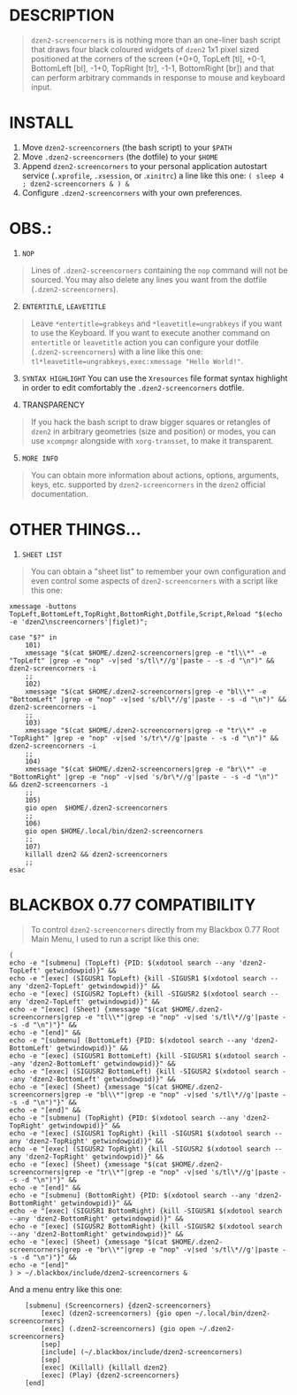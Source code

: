 # DESCRIPTION
> `dzen2-screencorners` is is nothing more than an one-liner bash script that draws four black coloured widgets of `dzen2` 1x1 pixel sized positioned at the corners of the screen (+0+0, TopLeft [tl], +0-1, BottomLeft [bl], -1+0, TopRight [tr], -1-1, BottomRight [br]) and that can perform arbitrary commands in response to mouse and keyboard input.

# INSTALL
1. Move `dzen2-screencorners` (the bash script) to your `$PATH`
2. Move `.dzen2-screencorners` (the dotfile) to your `$HOME`
3. Append `dzen2-screencorners`  to your personal application autostart service (`.xprofile`, `.xsession`, or .`xinitrc`) a line like this one: `( sleep 4 ; dzen2-screencorners & ) &`  
4. Configure `.dzen2-screencorners` with your own preferences.

# OBS.:

1. `NOP`
> Lines of `.dzen2-screencorners` containing the `nop` command will not be sourced. You may also delete any lines you want from the dotfile (`.dzen2-screencorners`).

2. `ENTERTITLE`, `LEAVETITLE`
> Leave `*entertitle=grabkeys` and `*leavetitle=ungrabkeys` if you want to use the Keyboard. If you want to execute another command on `entertitle` or `leavetitle` action you can configure your dotfile (`.dzen2-screencorners`) with a line like this one: `tl*leavetitle=ungrabkeys,exec:xmessage "Hello World!"`.

3. `SYNTAX HIGHLIGHT`
You can use the `Xresources` file format syntax highlight in order to edit comfortably the `.dzen2-screencorners` dotfile. 

4. TRANSPARENCY
> If you hack the bash script to draw bigger squares or retangles of `dzen2` in arbitrary geometries (size and position) or modes, you can use `xcompmgr` alongside with `xorg-transset`, to make it transparent.

5. `MORE INFO`
> You can obtain more information about actions, options, arguments, keys, etc. supported by `dzen2-screencorners` in the `dzen2` official documentation. 

# OTHER THINGS...

1. `SHEET LIST`
> You can obtain a "sheet list" to remember your own configuration and even control some aspects of `dzen2-screencorners` with a script like this one: 

```
xmessage -buttons TopLeft,BottomLeft,TopRight,BottomRight,Dotfile,Script,Reload "$(echo -e 'dzen2\nscreencorners'|figlet)";

case "$?" in
	101)
	xmessage "$(cat $HOME/.dzen2-screencorners|grep -e "tl\\*" -e "TopLeft" |grep -e "nop" -v|sed 's/tl\*//g'|paste - -s -d "\n")" && dzen2-screencorners -i
	;;
	102)
	xmessage "$(cat $HOME/.dzen2-screencorners|grep -e "bl\\*" -e "BottomLeft" |grep -e "nop" -v|sed 's/bl\*//g'|paste - -s -d "\n")" && dzen2-screencorners -i
	;;
	103)
	xmessage "$(cat $HOME/.dzen2-screencorners|grep -e "tr\\*" -e "TopRight" |grep -e "nop" -v|sed 's/tr\*//g'|paste - -s -d "\n")" && dzen2-screencorners -i
	;;
	104)
	xmessage "$(cat $HOME/.dzen2-screencorners|grep -e "br\\*" -e "BottomRight" |grep -e "nop" -v|sed 's/br\*//g'|paste - -s -d "\n")" && dzen2-screencorners -i
	;;
	105)
	gio open  $HOME/.dzen2-screencorners
	;;
	106)
	gio open $HOME/.local/bin/dzen2-screencorners
	;;
	107)
	killall dzen2 && dzen2-screencorners
	;;
esac
```

# BLACKBOX 0.77 COMPATIBILITY

>To control `dzen2-screencorners` directly from my Blackbox 0.77 Root Main Menu, I used to run a script like this one:

```
(
echo -e "[submenu] (TopLeft) {PID: $(xdotool search --any 'dzen2-TopLeft' getwindowpid)}" &&
echo -e "[exec] (SIGUSR1 TopLeft) {kill -SIGUSR1 $(xdotool search --any 'dzen2-TopLeft' getwindowpid)}" &&
echo -e "[exec] (SIGUSR2 TopLeft) {kill -SIGUSR2 $(xdotool search --any 'dzen2-TopLeft' getwindowpid)}" &&
echo -e "[exec] (Sheet) {xmessage "$(cat $HOME/.dzen2-screencorners|grep -e "tl\\*"|grep -e "nop" -v|sed 's/tl\*//g'|paste - -s -d "\n")"}" &&
echo -e "[end]" &&
echo -e "[submenu] (BottomLeft) {PID: $(xdotool search --any 'dzen2-BottomLeft' getwindowpid)}" &&
echo -e "[exec] (SIGUSR1 BottomLeft) {kill -SIGUSR1 $(xdotool search --any 'dzen2-BottomLeft' getwindowpid)}" &&
echo -e "[exec] (SIGUSR2 BottomLeft) {kill -SIGUSR2 $(xdotool search --any 'dzen2-BottomLeft' getwindowpid)}" &&
echo -e "[exec] (Sheet) {xmessage "$(cat $HOME/.dzen2-screencorners|grep -e "bl\\*"|grep -e "nop" -v|sed 's/tl\*//g'|paste - -s -d "\n")"}" &&
echo -e "[end]" &&
echo -e "[submenu] (TopRight) {PID: $(xdotool search --any 'dzen2-TopRight' getwindowpid)}" &&
echo -e "[exec] (SIGUSR1 TopRight) {kill -SIGUSR1 $(xdotool search --any 'dzen2-TopRight' getwindowpid)}" &&
echo -e "[exec] (SIGUSR2 TopRight) {kill -SIGUSR2 $(xdotool search --any 'dzen2-TopRight' getwindowpid)}" &&
echo -e "[exec] (Sheet) {xmessage "$(cat $HOME/.dzen2-screencorners|grep -e "tr\\*"|grep -e "nop" -v|sed 's/tl\*//g'|paste - -s -d "\n")"}" &&
echo -e "[end]" &&
echo -e "[submenu] (BottomRight) {PID: $(xdotool search --any 'dzen2-BottomRight' getwindowpid)}" &&
echo -e "[exec] (SIGUSR1 BottomRight) {kill -SIGUSR1 $(xdotool search --any 'dzen2-BottomRight' getwindowpid)}" &&
echo -e "[exec] (SIGUSR2 BottomRight) {kill -SIGUSR2 $(xdotool search --any 'dzen2-BottomRight' getwindowpid)}" &&
echo -e "[exec] (Sheet) {xmessage "$(cat $HOME/.dzen2-screencorners|grep -e "br\\*"|grep -e "nop" -v|sed 's/tl\*//g'|paste - -s -d "\n")"}" &&
echo -e "[end]"
) > ~/.blackbox/include/dzen2-screencorners &
```

And a menu entry like this one: 

```
	[submenu] (Screencorners) {dzen2-screencorners}
		[exec] (dzen2-screencorners) {gio open ~/.local/bin/dzen2-screencorners}
		[exec] (.dzen2-screencorners) {gio open ~/.dzen2-screencorners}
		[sep]
		[include] (~/.blackbox/include/dzen2-screencorners)
		[sep]
		[exec] (Killall) {killall dzen2}
		[exec] (Play) {dzen2-screencorners}
	[end]
```

